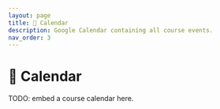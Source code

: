 ```yaml
---
layout: page
title: 📆 Calendar
description: Google Calendar containing all course events.
nav_order: 3
---
```


# 📆 Calendar

TODO: embed a course calendar here.